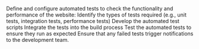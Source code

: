 Define and configure automated tests to check the functionality and performance of the website:
Identify the types of tests required (e.g., unit tests, integration tests, performance tests)
Develop the automated test scripts
Integrate the tests into the build process
Test the automated tests to ensure they run as expected
Ensure that any failed tests trigger notifications to the development team.